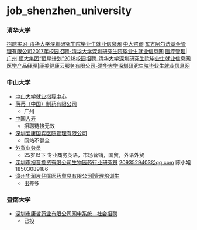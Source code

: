 # job_shenzhen_university

### 清华大学
[招聘实习-清华大学深圳研究生院毕业生就业信息网](http://www.thuszcareer.org/a-list/4187)
[中大咨询](http://career.jnu.edu.cn/eweb/jygl/zpfw.so?modcode=jygl_zpxxck&subsyscode=zpfw&type=viewZpxx&id=VnyDWj9X9kt3n5ht779vnQ)
[东方阿尔法基金管理有限公司2017年校园招聘-清华大学深圳研究生院毕业生就业信息网](http://www.thuszcareer.org/a/25847-chs)
[医疗管理|广州|恒大集团“恒星计划”2018校园招聘-清华大学深圳研究生院毕业生就业信息网](http://www.thuszcareer.org/a/25855-chs)
[医学产品经理|康美健康云服务有限公司-清华大学深圳研究生院毕业生就业信息网](http://www.thuszcareer.org/a/25785-chs)


### 中山大学
- [中山大学就业指导中心](https://career.sysu.edu.cn/(S(ofjwyh55vavmfauwdaf0s2bb))/Management_Demand/JOL_Require/Public/RequireManage.aspx)
- [萌蒂（中国）制药有限公司](https://career.sysu.edu.cn/(S(ofjwyh55vavmfauwdaf0s2bb))/Management_Demand/JOL_Require/Public/ViewRequireInfo.aspx?id=75299)
  + 广州
- [中国人寿](https://career.sysu.edu.cn/(S(ofjwyh55vavmfauwdaf0s2bb))/Management_Demand/JOL_Require/Public/ViewRequireInfo.aspx?id=75256)
  + 招聘链接无效
- [深圳爱康国宾医院管理有限公司](https://career.sysu.edu.cn/(S(ofjwyh55vavmfauwdaf0s2bb))/Management_Demand/JOL_Require/Public/ViewRequireInfo.aspx?id=75179)
  + 网站不健全
- [外贸业务员](https://career.sysu.edu.cn/(S(ofjwyh55vavmfauwdaf0s2bb))/Management_Demand/JOL_Require/Public/ViewRequireInfo.aspx?id=74079)
  + 25岁以下 专业商务英语，市场营销，国贸，外语外贸
- [深圳市裕晋投资有限公司生物医药行业研究员](https://career.sysu.edu.cn/(S(ofjwyh55vavmfauwdaf0s2bb))/Management_Demand/JOL_Require/Public/ViewRequireInfo.aspx?id=70811) 2093529403@qq.com 陈小姐 18503089186
- [漳州华润片仔癀医药贸易有限公司|管理培训生](https://career.sysu.edu.cn/(S(ofjwyh55vavmfauwdaf0s2bb))/Management_Demand/JOL_Require/Public/ViewRequireInfo.aspx?id=70092)
  + 出差多

### 暨南大学 
- [深圳市康哲药业有限公司网申系统--社会招聘](http://hr.cms.net.cn/social?p=3^46#jlt)
  + 已投
